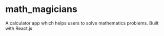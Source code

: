# math_magicians
A calculator app which helps users to solve mathematics problems. Built with React.js